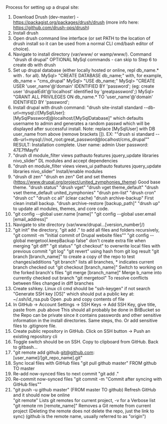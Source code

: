 Process for setting up a drupal site: 

1. Download Drush (dev-master) - https://packagist.org/packages/drush/drush (more info here: https://github.com/drush-ops/drush)
2. Install drush
3. Open drush command line interface (or set PATH to the location of drush install so it can be used from a normal CLI cmd/bash editor of choice). 
4. Navigate to install directory (var/www/ or wamp/www/). Command "drush dl drupal"
		OPTIONAL MySql commands - can skip to Step 6 to create db with drush
5. Set up drupal database (either locally hosted or online, repl db_name.* with *.* for all). 
	MySql> "CREATE DATABASE db_name;" with, for example, db_name = "cms_drupal" 
	MySql> "USE db_name;"
	MySql> "CREATE USER 'user_name'@'domain' IDENTIFIED BY 'password';
(eg: create user 'drupalEdit'@'localhost' identified by 'greatpassword';)
	MySql> "GRANT ALL PRIVILEGES ON db_name.* TO 'user_name'@'domain' IDENTIFIED BY 'password';
6. Install drupal with drush command: "drush site-install standard --db-url=mysql://[MySqlUser]:[MySqlPassword]@localhost/[MySqlDatabase]" which defaults username to admin and generates a random passwd which will be displayed after successful install. Note: replace [MySqlUser] with DB user_name from above (remove brackets []).
EX: ""drush si standard --db-url=mysql://not_root:great_password@localhost/cms_drupal""
RESULT: Installation complete.  User name: admin   User password: 47E7fMayfV
7. "drush dl module_filter views pathauto features jquery_update libraries nivo_slider" DL modules and accept dependencies
8. "drush en module_filter views views_ui pathauto features jquery_update libraries nivo_slider" Install/enable modules
9. "drush dl zen" "drush en zen" Get and set themes
(https://www.drupal.org/project/united_zymphonies_theme) Good base theme. 
	"drush status" 
	"drush vget" 
	"drush vget theme_default" 
	"drush vset theme_default united_zymphonies" 
	"drush pm-list" "drush cron" "drush cc" "drush cc all" (clear cache) 
	"drush archive-backup" First clean install backup. 
	"drush archive-restore [backup_path]"
	"drush up" to update all modules, themes, and core code. 
10. "git config --global user.name [name]" "git config --global user.email [email_address]" 
11. Navigate to site directory (var/www/drupal...[version_number]/) 
12. "git init" the directory, "git add ." to add all files and folders recursively, "git commit -m "Initial commit of Drupal website files"" 
	"git config --global mergetool.keepBackup false" don't create extra file when merging
	"git diff" 
	"git status" 
	"git checkout" to overwrite local files with previous commit
	"git log" "git revert" using hash from git log result
	"git branch [branch_name]" to create a copy of the repo to test changes/additions
	"git branch" lists all branches, * indicates current branch checked out
	"git checkout [branch_name]" Switch to working on the forked branch's files
	"git merge [branch_name]" Merge b_name into currently checked out branch
	"git mergetool" To resolve conflicts between files changed in diff branches
13. Create sshkey. Linux cli cmd should be "ssh-keygen" if not search "Generate SSH key [OS]" which should put a public key at:  ~/.ssh/id_rsa.pub    Open .pub and copy contents of file
14. In GitHub -> Account Settings -> SSH Keys -> Add SSH Key, give title, paste from .pub above
This should all probably be done in BitBucket so the Repo can be private since it contains passwords and other sensitive information in the install directories. Same steps, tho. Or add sensitive files to .gitignore file.
15. Create public repository in GitHub. Click on SSH button -> Push an existing repository cli
16. Toggle switch should be on SSH. Copy to clipboard from GitHub. Back to gitbash...
17. "git remote add github git@github.com:[user_name]/[git_repo_name].git"
18.  Sync local files with GitHub files "git pull github master" FROM github TO master
19. Re-add now-synced files to next commit "git add ."
20. Re-commit now-synced files "git commit -m "Commit after syncing with GitHub files""
21. "git push -u github master" (FROM master TO github) 
	Refresh GitHub and it should now be online	
	"git remote" Lists git remotes for current project, -v for a Verbose list
	"git remote rm [remote_name]" Removes a Git remote from current project
	(Deleting the remote does not delete the repo, just the link to sync)
	(github is the remote name, usually referred to as "origin")
